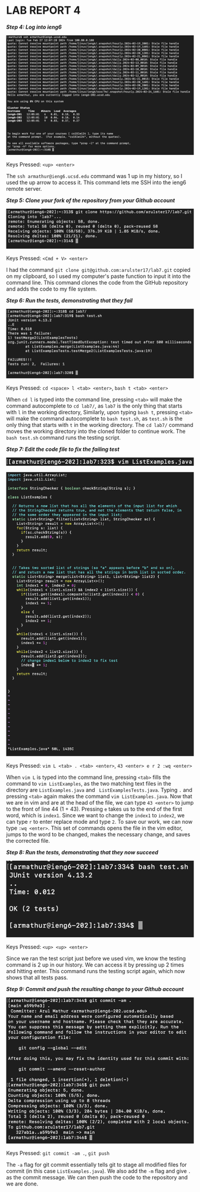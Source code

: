 # LAB REPORT 4

***Step 4: Log into ieng6***

![img](/labreport4img4.png)

Keys Pressed: ```<up> <enter>```

The ```ssh armathur@ieng6.ucsd.edu``` command was 1 up in my history, so I used the up arrow to access it. This command lets me SSH into the ieng6 remote server.

***Step 5: Clone your fork of the repository from your Github account***

![img](/labreport4img5.png)

Keys Pressed: ```<Cmd + V> <enter>```

I had the command ```git clone git@github.com:arulster17/lab7.git``` copied on my clipboard, so I used my computer's paste function to input it into the command line. This command clones the code from the GitHub repository and adds the code to my file system.

***Step 6: Run the tests, demonstrating that they fail***

![img](/labreport4img6.png)

Keys Pressed: ```cd <space> l <tab> <enter>```, ```bash t <tab> <enter>```

When ```cd l``` is typed into the command line, pressing ```<tab>``` will make the command autocomplete to ```cd lab7/```, as ```lab7``` is the only thing that starts with ```l``` in the working directory, Similarly, upon typing ```bash t```, pressing ```<tab>``` will make the command autocomplete to ```bash test.sh```, as ```test.sh``` is the only thing that starts with ```t``` in the working directory. The ```cd lab7/``` command moves the working directory into the cloned folder to continue work. The ```bash test.sh``` command runs the testing script.

***Step 7: Edit the code file to fix the failing test***

![img](/labreport4img7a.png)

![img](/labreport4img7b.png)

Keys Pressed: ```vim L <tab> . <tab> <enter>```, ```43 <enter> e r 2 :wq <enter>```

When ```vim L``` is typed into the command line, pressing ```<tab>``` fills the command to ```vim ListExamples```, as the two matching text files in the directory are ```ListExamples.java``` and ``` ListExamplesTests.java```. Typing ```.``` and pressing ```<tab>``` again makes the command ```vim ListExamples.java```. Now that we are in vim and are at the head of the file, we can type ```43 <enter>``` to jump to the front of line 44 (1 + 43). Pressing ```e``` takes us to the end of the first word, which is ```index1```. Since we want to change the ```index1``` to ```index2```, we can type ```r``` to enter replace mode and type ```2```. To save our work, we can now type ```:wq <enter>```. This set of commands opens the file in the vim editor, jumps to the word to be changed, makes the necessary change, and saves the corrected file.

***Step 8: Run the tests, demonstrating that they now succeed***

![img](/labreport4img8.png)

Keys Pressed: ```<up> <up> <enter>```

Since we ran the test script just before we used vim, we know the testing command is 2 up in our history. We can access it by pressing up 2 times and hitting enter. This command runs the testing script again, which now shows that all tests pass.

***Step 9: Commit and push the resulting change to your Github account***

![img](/labreport4img9.png)

Keys Pressed: ```git commit -am .```, ```git push```

The ```-a``` flag for git commit essentially tells git to stage all modified files for commit (in this case ```ListExamples.java```). We also add the ```-m``` flag and give ```.``` as the commit message. We can then push the code to the repository and we are done.
